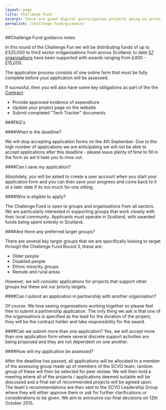 ```yaml
---
layout: page
title: Challenge Fund
excerpt: There are great digital participation projects going on across Scotland. We want to support existing projects to do more, and encourage new projects to get started.
permalink: /challenge-fund/guidance/
---
```

 
##Challenge Fund guidance notes
 
In this round of the Challenge Fun we will be distributing funds of up to £325,000 to third sector ordganisations from across Scotland; to date <a href="/projects">57 organisations</a> have been supported with awards ranging from £400 - £15,000.

The application process consists of one online form that must be fully complete before your application will be assessed.

If sucessful, then you will also have some key obligations as part of the the <a href="/files/Challenge-Fund-Contract.pdf">Contract</a>:
<ul>
	<li>Provide approved evidence of expenditure</li>
	<li>Update your project page on the website</li>
	<li>Submit completed "Tech Tracker" documents</li>
</ul>
 
###FAQ's

####When is the deadline?

We will stop accepting application forms on the 4th September.  Due to the high number of applications we are anticipating we will not be able to accept applications after this deadline - please leave plenty of time to fill in the form as we'd hate you to miss out.

####Can I save my application?

Absolutely, you will be asked to create a user account when you start your application form and you can then save your progress and come back to it at a later date if its too much for one sitting.
 
####Who is eligible to apply?
  
The Challenge Fund is open to groups and organisations from all sectors. We are particularly interested in supporting groups that work closely with their local community. Applicants must operate in Scotland, with awarded funds being spent entirely in Scotland.  

####Are there any preferred target groups?

There are several key target groups that we are specifically looking to target through the Challenge Fund Round 3, these are:
<ul>
  <li>Older people</li>
  <li>Disabled people</li>
  <li>Ethnic minority groups</li>
  <li>Remote and rural areas</li>
</ul>

However, we will consider applications for projects that support other groups but these are our priorty targets.

####Can I submit an application in partnership with another organisation?

Of course.  We love seeing organisations working together so please feel free to submit a partnership application.  The only thing we ask is that one of the organisations is specified as the lead for the duration of the project; they will be the contract holder and take responsibility for the award.
  
####Can we submit more than one application?
Yes, we will accept more than one application form where several discrete support activities are being proposed and they are not dependent on one another.

####How will my application be assessed?

After the deadline has passed, all applications will be allocated to a member of the assessing group made up of members of the SCVO team; random group of these will then be selected for peer review.  We will then hold a meeting where all of the projects / applications deemed suitable will be discussed and a final set of recommended projects will be agreed upon.  The team's recommendations are then sent to the SCVO Leadership Group where they will either approve them or ask for further clarifications or considerations to be given.  We aim to announce our final decisions on 12th October 2015.